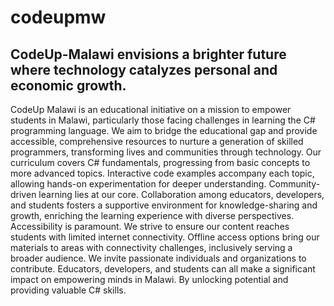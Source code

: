 # codeupmw
CodeUp-Malawi envisions a brighter future where technology catalyzes personal and economic growth.
-----------------------------------------------------------------------------------------------------------------------------------------------------------------------------------------------------------------------------------------------------------------------------------------
CodeUp Malawi is an educational initiative on a mission to empower students in Malawi, particularly those facing challenges in learning the C# programming language. We aim to bridge the educational gap and provide accessible, comprehensive resources to nurture a generation of skilled programmers, transforming lives and communities through technology.  Our curriculum covers C# fundamentals, progressing from basic concepts to more advanced topics. Interactive code examples accompany each topic, allowing hands-on experimentation for deeper understanding.  Community-driven learning lies at our core. Collaboration among educators, developers, and students fosters a supportive environment for knowledge-sharing and growth, enriching the learning experience with diverse perspectives.  Accessibility is paramount. We strive to ensure our content reaches students with limited internet connectivity. Offline access options bring our materials to areas with connectivity challenges, inclusively serving a broader audience.  We invite passionate individuals and organizations to contribute. Educators, developers, and students can all make a significant impact on empowering minds in Malawi.  By unlocking potential and providing valuable C# skills.
